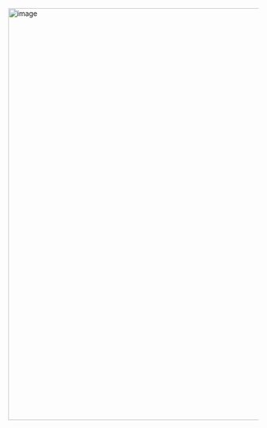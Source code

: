 <img width="1890" height="827" alt="image" src="https://github.com/user-attachments/assets/9307c335-2e86-4255-a529-2dc33a6e9533" />
